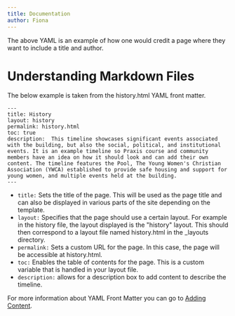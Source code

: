```yaml
---
title: Documentation
author: Fiona
--- 
```

The above YAML is an example of how one would credit a page where they want to include a title and author.

# Understanding Markdown Files 
The below example is taken from the history.html YAML front matter.
```
---
title: History
layout: history
permalink: history.html
toc: true
description:  This timeline showcases significant events associated with the building, but also the social, political, and institutional events. It is an example timeline so Praxis course and community members have an idea on how it should look and can add their own content. The timeline features the Pool, The Young Women's Christian Association (YWCA) established to provide safe housing and support for young women, and multiple events held at the building.
---
```
- `title:` Sets the title of the page. This will be used as the page title and can also be displayed in various parts of the site depending on the template.
- `layout:` Specifies that the page should use a certain layout. For example in the history file, the layout displayed is the "history" layout. This should then correspond to a layout file named history.html in the _layouts directory.
- `permalink:` Sets a custom URL for the page. In this case, the page will be accessible at history.html.
- `toc:` Enables the table of contents for the page. This is a custom variable that is handled in your layout file. 
- `description:` allows for a description box to add content to describe the timeline. 

For more information about YAML Front Matter you can go to [Adding Content](./adding-content.md).
